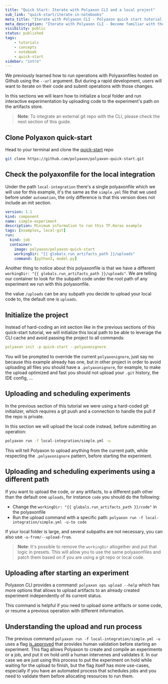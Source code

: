 ```yaml
---
title: "Quick Start: Iterate with Polyaxon CLI and a local project"
sub_link: "quick-start/iterate-in-notebooks"
meta_title: "Iterate with Polyaxon CLI - Polyaxon quick start tutorial - Core Concepts"
meta_description: "Iterate with Polyaxon CLI - Become familiar with the ecosystem of Polyaxon tools with a top-level overview and useful links to get you started."
visibility: public
status: published
tags:
    - tutorials
    - concepts
    - notebook
    - quick-start
sidebar: "intro"
---
```


We previously learned how to run operations with Polyaxonfiles hosted on Github using the `--url` argument.
But during a rapid development, users will want to iterate on their code and submit operations with those changes.

In this sections we will learn how to initialize a local folder and run interactive experimentation by uploading code to the experiment's path on the artifacts store.

> **Note**: To integrate an external git repo with the CLI, please check the next section of this guide. 

## Clone Polyaxon quick-start

Head to your terminal and clone the [quick-start](https://github.com/polyaxon/polyaxon-quick-start) repo

```bash
git clone https://github.com/polyaxon/polyaxon-quick-start.git
```

## Check the polyaxonfile for the local integration

Under the path `local-integration` there's a single polyaxonfile which we will use for this example, it's the same as the `simple.yml` file that we used before under `automation`,
the only difference is that this version does not include an init section.

```yaml
version: 1.1
kind: component
name: simple-experiment
description: Minimum information to run this TF.Keras example
tags: [examples, local-git]
run:
  kind: job
  container:
    image: polyaxon/polyaxon-quick-start
    workingDir: "{{ globals.run_artifacts_path }}/uploads"
    command: [python3, model.py]
```

Another thing to notice about this polyaxonfile is that we have a different `workingDir: "{{ globals.run_artifacts_path }}/uploads"`.
We are telling our container to look for the subpath code under the root path of any experiment we run with this polyaxonfile.

the value `/uploads` can be any subpath you decide to upload your local code to, the default one is `uploads`.

## Initialize the project

Instead of hard-coding an init section like in the previous sections of this quick-start tutorial, 
we will initialize this local path to be able to leverage the CLI cache and avoid passing the project to all commands:

```yaml
polyaxon init -p quick-start --polyaxonignore
```

You will be prompted to override the current `polyaxonignore`, just say no because this example already has one, 
but in other project in order to avoid uploading all files you should have a `.polyaxonignore`,
for example, to make the upload optimized and fast you should not upload your `.git` history, the IDE config, ... 

## Uploading and scheduling experiments

In the previous section of this tutorial we were using a hard-coded git initializer, which requires a git push and a connection to handle the pull if the repo is private.
 
In this section we will upload the local code instead, before submitting an operation:

```bash
polyaxon run -f local-integration/simple.yml -u
```

This will tell Polyaxon to upload anything from the current path, while respecting the `.polyaxonignore` pattern, before starting the experiment.

## Uploading and scheduling experiments using a different path

If you want to upload the code, or any artifacts, to a different path other than the default one `uploads`, for instance `code` you should do the following:

 * Change the `workingDir: "{{ globals.run_artifacts_path }}/code"` in the polyaxonfile
 * Run the upload command with a specific path: `polyaxon run -f local-integration/simple.yml -u-to code`
 
If your local folder is large, and several subpaths are not necessary, you can also use `-u-from/--upload-from`.

> **Note**: It's possible to remove the `workingDir` altogether and put that logic in presets.
  This will allow you to use the same polyaxonfiles and patch them based on if you are using a git repo or local code. 

## Uploading after starting an experiment

Polyaxon CLI provides a command: `polyaxon ops upload --help` which has more options that allows to upload artifacts to an already created experiment independently of its current status.

This command is helpful if you need to upload some artifacts or some code, or resume a previous operation with different information.

## Understanding the upload and run process

The previous command `polyaxon run -f local-integration/simple.yml -u` uses a flag [is_approved](/docs/core/specification/operation/#isapproved) that provides human validation before starting an experiment.
This flag allows Polyaxon to create and compile an experiments or a job, and put it on hold until a human intervenes and validates it.
In our case we are just using this process to put the experiment on hold while waiting for the upload to finish, but the flag itself has more use-cases,
especially if you have an automated process that schedules jobs and you need to validate them before allocating resources to run them. 

